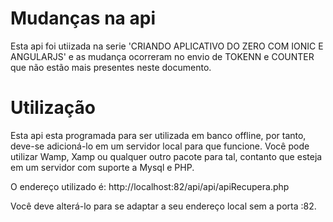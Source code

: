 Mudanças na api
===============

Esta api foi utiizada na serie 'CRIANDO APLICATIVO DO ZERO COM IONIC E ANGULARJS' e as mudança ocorreram no envio de TOKENN e COUNTER que não estão mais presentes neste documento.

Utilização
================

Esta api esta programada para ser utilizada em banco offline, por tanto, deve-se adicioná-lo em um servidor local para que funcione.
Você pode utilizar Wamp, Xamp ou qualquer outro pacote para tal, contanto que esteja em um servidor com suporte a Mysql e PHP.

O endereço utilizado é:
		http://localhost:82/api/api/apiRecupera.php

Você deve alterá-lo para se adaptar a seu endereço local sem a porta :82. 